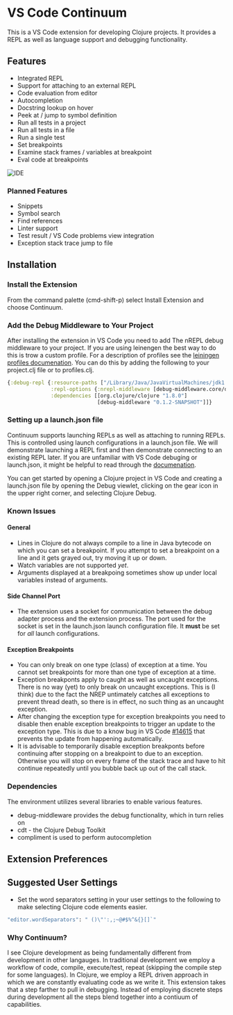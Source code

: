 # VS Code Continuum

This is a VS Code extension for developing Clojure projects. It provides a REPL as well
as language support and debugging functionality.

## Features

* Integrated REPL
* Support for attaching to an external REPL
* Code evaluation from editor
* Autocompletion
* Docstring lookup on hover
* Peek at / jump to symbol definition
* Run all tests in a project
* Run all tests in a file
* Run a single test
* Set breakpoints
* Examine stack frames / variables at breakpoint
* Eval code at breakpoints

![IDE](http://i.giphy.com/26gsl2Nf9Qvhtw7eg.gif)

### Planned Features

* Snippets
* Symbol search
* Find references
* Linter support
* Test result / VS Code problems view integration
* Exception stack trace jump to file

## Installation

### Install the Extension
From the command palette (cmd-shift-p) select Install Extension and choose Continuum.

### Add the Debug Middleware to Your Project
After installing the extension in VS Code you need to add The nREPL debug middleware to your
project. If you are using leinengen the best way to do this is trow a custom profile.
For a description of profiles see the [leiningen profiles documenation](https://github.com/technomancy/leiningen/blob/master/doc/PROFILES.md).
You can do this by adding the following to your project.clj file or to profiles.clj.

``` clojure
{:debug-repl {:resource-paths ["/Library/Java/JavaVirtualMachines/jdk1.8.0_45.jdk/Contents/Home/lib/tools.jar"]
              :repl-options {:nrepl-middleware [debug-middleware.core/debug-middleware]}
              :dependencies [[org.clojure/clojure "1.8.0"]
                             [debug-middleware "0.1.2-SNAPSHOT"]]}
```

### Setting up a launch.json file

Continuum supports launching REPLs as well as attaching to running
REPLs. This is controlled using launch configurations in a launch.json
file. We will demonstrate launching a REPL first and then demonstrate
connecting to an existing REPL later. If you are unfamiliar with VS Code debuging or launch.json, it
might be helpful to read through the [documenation](https://code.visualstudio.com/docs/editor/debugging).

You can get started by opening a Clojure project in VS Code and creating
a launch.json file by opening the Debug viewlet, clicking on the gear icon
in the upper right corner, and selecting Clojure Debug.




### Known Issues

#### General

* Lines in Clojure do not always compile to a line in Java bytecode on which you can set a breakpoint. If you
attempt to set a breakpoint on a line and it gets grayed out, try moving it up or down.
* Watch variables are not supported *yet*.
* Arguments displayed at a breakpoing sometimes show up under local variables instead of arguments.

#### Side Channel Port

* The extension uses a socket for communication between the debug adapter process and the extension process.
The port used for the socket is set in the launch.json launch configuration file. It **must** be set for
*all* launch configurations.

#### Exception Breakpoints

* You can only break on one type (class) of exception at a time. You cannot set breakpoints for more than one type of
exception at a time.
* Exception breakponts apply to caught as well as uncaught exceptions. There is no way (yet) to only break on
uncaught exceptions. This is (I think) due to the fact the NREP untimately catches all exceptions to prevent thread
death, so there is in effect, no such thing as an uncaught exception.
* After changing the exception type for exception breakpoints you need to disable then enable exception breakpoints
to trigger an update to the exception type. This is due to a know bug in VS Code [#14615](https://github.com/Microsoft/vscode/issues/14615)
that prevents the update from happening automatically.
* It is advisable to temporarily disable exception breakponts before continuing after stopping on a breakpoint to due to
an exception. Otherwise you will stop on every frame of the stack trace and have to hit continue repeatedly until you
bubble back up out of the call stack.


### Dependencies

The environment utilizes several libraries to enable various features.

* debug-middleware provides the debug functionality, which in turn relies on
* cdt - the Clojure Debug Toolkit
* compliment is used to perform autocompletion

## Extension Preferences

## Suggested User Settings

* Set the word separators setting in your user settings to the following to make selecting Clojure code elements easier.
``` clojure
"editor.wordSeparators": " ()\"':,;~@#$%^&{}[]`"
```

### Why Continuum?

I see Clojure development as being fundamentally different from development in other langauges.
In traditional development we employ a workflow of code, compile, execute/test, repeat
(skipping the compile step for some languages). In Clojure, we employ a REPL driven approach
in which we are constantly evaluating code as we write it. This extension takes that a step
farther to pull in debugging. Instead of employing discrete steps during development
all the steps blend together into a contiuum of capabilities.
